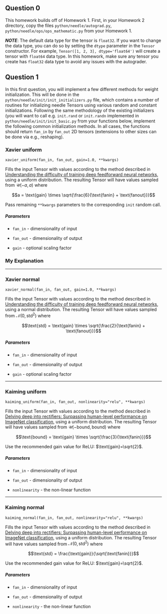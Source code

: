 ## Question 0

This homework builds off of Homework 1. First, in your Homework 2 directory, copy the files `python/needle/autograd.py`, `python/needle/ops/ops_mathematic.py` from your Homework 1.

***NOTE***: The default data type for the tensor is `float32`. If you want to change the data type, you can do so by setting the `dtype` parameter in the `Tensor` constructor. For example, `Tensor([1, 2, 3], dtype='float64')` will create a tensor with `float64` data type. 
In this homework, make sure any tensor you create has `float32` data type to avoid any issues with the autograder.


## Question 1

  

In this first question, you will implement a few different methods for weight initialization. This will be done in the `python/needle/init/init_initializers.py` file, which contains a number of routines for initializing needle Tensors using various random and constant initializations. Following the same methodology of the existing initializers (you will want to call e.g. `init.rand` or `init.randn` implemented in `python/needle/init/init_basic.py` from your functions below, implement the following common initialization methods. In all cases, the functions should return `fan_in` by `fan_out` 2D tensors (extensions to other sizes can be done via e.g., reshaping).

  
  

### Xavier uniform

`xavier_uniform(fan_in, fan_out, gain=1.0, **kwargs)`

  

Fills the input Tensor with values according to the method described in [Understanding the difficulty of training deep feedforward neural networks](https://proceedings.mlr.press/v9/glorot10a/glorot10a.pdf), using a uniform distribution. The resulting Tensor will have values sampled from $\mathcal{U}(-a, a)$ where

$$a = \text{gain} \times \sqrt{\frac{6}{\text{fanin} + \text{fanout}}}$$

Pass remaining `**kwargs` parameters to the corresponding `init` random call.

  
##### Parameters

- `fan_in` - dimensionality of input

- `fan_out` - dimensionality of output

- `gain` - optional scaling factor



### My Explanation





___

  

### Xavier normal

`xavier_normal(fan_in, fan_out, gain=1.0, **kwargs)`

Fills the input Tensor with values according to the method described in [Understanding the difficulty of training deep feedforward neural networks](https://proceedings.mlr.press/v9/glorot10a/glorot10a.pdf), using a normal distribution. The resulting Tensor will have values sampled from $\mathcal{N}(0, \text{std}^2)$ where

$$\text{std} = \text{gain} \times \sqrt{\frac{2}{\text{fanin} + \text{fanout}}}$$

##### Parameters

- `fan_in` - dimensionality of input

- `fan_out` - dimensionality of output

- `gain` - optional scaling factor

___

  

### Kaiming uniform

`kaiming_uniform(fan_in, fan_out, nonlinearity="relu", **kwargs)`


Fills the input Tensor with values according to the method described in [Delving deep into rectifiers: Surpassing human-level performance on ImageNet classification](https://arxiv.org/pdf/1502.01852.pdf), using a uniform distribution. The resulting Tensor will have values sampled from $\mathcal{U}(-\text{bound}, \text{bound})$ where


$$\text{bound} = \text{gain} \times \sqrt{\frac{3}{\text{fanin}}}$$

Use the recommended gain value for ReLU: $\text{gain}=\sqrt{2}$.

##### Parameters

- `fan_in` - dimensionality of input

- `fan_out` - dimensionality of output

- `nonlinearity` - the non-linear function

___

  
### Kaiming normal

`kaiming_normal(fan_in, fan_out, nonlinearity="relu", **kwargs)`

  
Fills the input Tensor with values according to the method described in [Delving deep into rectifiers: Surpassing human-level performance on ImageNet classification](https://arxiv.org/pdf/1502.01852.pdf), using a uniform distribution. The resulting Tensor will have values sampled from $\mathcal{N}(0, \text{std}^2)$ where


$$\text{std} = \frac{\text{gain}}{\sqrt{\text{fanin}}}$$

Use the recommended gain value for ReLU: $\text{gain}=\sqrt{2}$.

  
##### Parameters

- `fan_in` - dimensionality of input

- `fan_out` - dimensionality of output

- `nonlinearity` - the non-linear function

